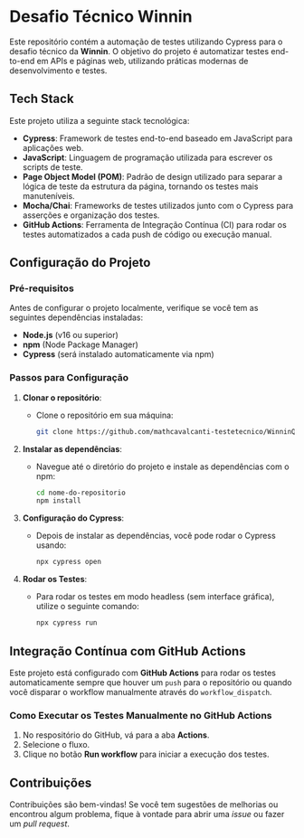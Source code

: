 # Desafio Técnico Winnin

Este repositório contém a automação de testes utilizando Cypress para o desafio técnico da **Winnin**. O objetivo do projeto é automatizar testes end-to-end em APIs e páginas web, utilizando práticas modernas de desenvolvimento e testes.

## Tech Stack

Este projeto utiliza a seguinte stack tecnológica:

- **Cypress**: Framework de testes end-to-end baseado em JavaScript para aplicações web.
- **JavaScript**: Linguagem de programação utilizada para escrever os scripts de teste.
- **Page Object Model (POM)**: Padrão de design utilizado para separar a lógica de teste da estrutura da página, tornando os testes mais manuteníveis.
- **Mocha/Chai**: Frameworks de testes utilizados junto com o Cypress para asserções e organização dos testes.
- **GitHub Actions**: Ferramenta de Integração Contínua (CI) para rodar os testes automatizados a cada push de código ou execução manual.

## Configuração do Projeto

### Pré-requisitos
Antes de configurar o projeto localmente, verifique se você tem as seguintes dependências instaladas:

- **Node.js** (v16 ou superior)
- **npm** (Node Package Manager)
- **Cypress** (será instalado automaticamente via npm)

### Passos para Configuração

1. **Clonar o repositório**:
   - Clone o repositório em sua máquina:
     ```bash
     git clone https://github.com/mathcavalcanti-testetecnico/WinninQA.git
     ```

2. **Instalar as dependências**:
   - Navegue até o diretório do projeto e instale as dependências com o npm:
     ```bash
     cd nome-do-repositorio
     npm install
     ```

3. **Configuração do Cypress**:
   - Depois de instalar as dependências, você pode rodar o Cypress usando:
     ```bash
     npx cypress open
     ```

4. **Rodar os Testes**:
   - Para rodar os testes em modo headless (sem interface gráfica), utilize o seguinte comando:
     ```bash
     npx cypress run
     ```

## Integração Contínua com GitHub Actions

Este projeto está configurado com **GitHub Actions** para rodar os testes automaticamente sempre que houver um `push` para o repositório ou quando você disparar o workflow manualmente através do `workflow_dispatch`.

### Como Executar os Testes Manualmente no GitHub Actions

1. No respositório do GitHub, vá para a aba **Actions**.
2. Selecione o fluxo.
3. Clique no botão **Run workflow** para iniciar a execução dos testes.


## Contribuições

Contribuições são bem-vindas! Se você tem sugestões de melhorias ou encontrou algum problema, fique à vontade para abrir uma *issue* ou fazer um *pull request*.